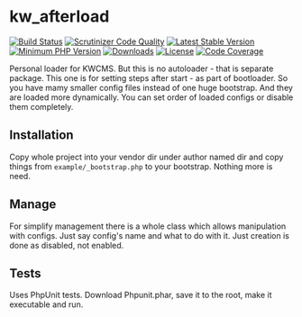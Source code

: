 kw_afterload
================

[![Build Status](https://travis-ci.org/alex-kalanis/kw_afterload.svg?branch=master)](https://travis-ci.org/alex-kalanis/kw_afterload)
[![Scrutinizer Code Quality](https://scrutinizer-ci.com/g/alex-kalanis/kw_afterload/badges/quality-score.png?b=master)](https://scrutinizer-ci.com/g/alex-kalanis/kw_afterload/?branch=master)
[![Latest Stable Version](https://poser.pugx.org/alex-kalanis/kw_afterload/v/stable.svg?v=1)](https://packagist.org/packages/alex-kalanis/kw_afterload)
[![Minimum PHP Version](https://img.shields.io/badge/php-%3E%3D%207.3-8892BF.svg)](https://php.net/)
[![Downloads](https://img.shields.io/packagist/dt/alex-kalanis/kw_afterload.svg?v1)](https://packagist.org/packages/alex-kalanis/kw_afterload)
[![License](https://poser.pugx.org/alex-kalanis/kw_afterload/license.svg?v=1)](https://packagist.org/packages/alex-kalanis/kw_afterload)
[![Code Coverage](https://scrutinizer-ci.com/g/alex-kalanis/kw_afterload/badges/coverage.png?b=master&v=1)](https://scrutinizer-ci.com/g/alex-kalanis/kw_afterload/?branch=master)

Personal loader for KWCMS. But this is no autoloader - that is separate package.
This one is for setting steps after start - as part of bootloader. So you have mamy
smaller config files instead of one huge bootstrap. And they are loaded more
dynamically. You can set order of loaded configs or disable them completely.

Installation
------------

Copy whole project into your vendor dir under author named dir and copy things from
```example/_bootstrap.php``` to your bootstrap. Nothing more is need.

Manage
-------

For simplify management there is a whole class which allows manipulation with
configs. Just say config's name and what to do with it. Just creation is done as
disabled, not enabled.

Tests
-----

Uses PhpUnit tests. Download Phpunit.phar, save it to the root, make it executable and
run.
